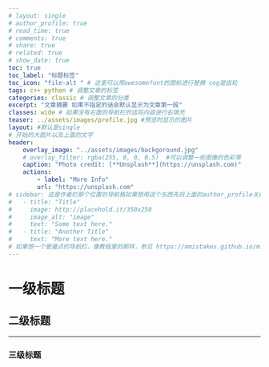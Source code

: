 ```yaml
---
# layout: single
# author_profile: true
# read_time: true
# comments: true
# share: true
# related: true
# show_date: true
toc: true
toc_label: "标题标签"
toc_icon: "file-alt " # 这里可以用awesomefont的图标进行替换 cog是齿轮
tags: c++ python # 调整文章的标签
categories: classic # 调整文章的分类
excerpt: "文章摘要 如果不指定的话会默认显示为文章第一段"
classes: wide # 如果没有右面的导航栏的话将内容进行右填充
teaser: ../assets/images/profile.jpg #预览时显示的图片
layout: #默认是single
# 开始的大图片以及上面的文字
header:
    overlay_image: "../assets/images/backgoround.jpg"
    # overlay_filter: rgba(255, 0, 0, 0.5)  #可以调整一些图像的色彩等
    caption: "Photo credit: [**Unsplash**](https://unsplash.com)"
    actions:
        - label: "More Info"
        url: "https://unsplash.com" 
# sidebar: 这是作者栏那个位置的导航格如果想用这个东西先将上面的author_profile关掉
#   - title: "Title"
#     image: http://placehold.it/350x250
#     image_alt: "image"
#     text: "Some text here."
#   - title: "Another Title"
#     text: "More text here."
# 如果想一个更骚点的导航栏，像教程里的那样，参见 https://mmistakes.github.io/minimal-mistakes/docs/layouts/#custom-sidebar-navigation-menu
---
```


# 一级标题

## 二级标题

---

### 三级标题
